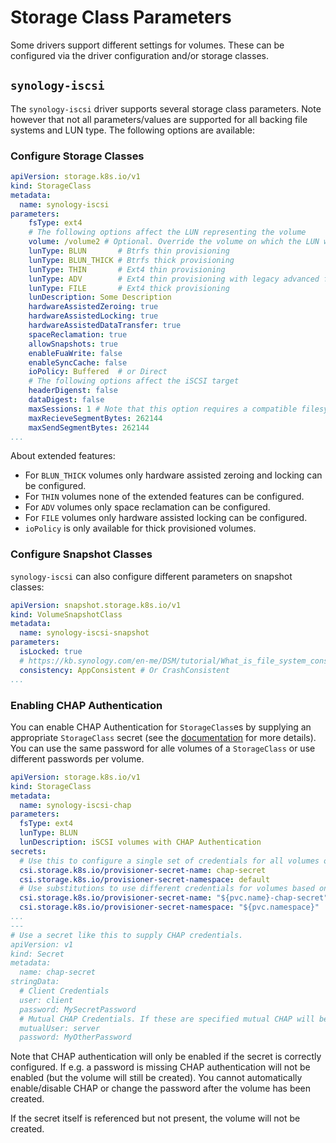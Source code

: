 # Storage Class Parameters

Some drivers support different settings for volumes. These can be configured via the driver configuration and/or storage classes.

## `synology-iscsi`
The `synology-iscsi` driver supports several storage class parameters. Note however that not all parameters/values are supported for all backing file systems and LUN type. The following options are available:

### Configure Storage Classes
```yaml
apiVersion: storage.k8s.io/v1
kind: StorageClass
metadata:
  name: synology-iscsi
parameters:
    fsType: ext4
    # The following options affect the LUN representing the volume
    volume: /volume2 # Optional. Override the volume on which the LUN will be created.
    lunType: BLUN       # Btrfs thin provisioning
    lunType: BLUN_THICK # Btrfs thick provisioning
    lunType: THIN       # Ext4 thin provisioning
    lunType: ADV        # Ext4 thin provisioning with legacy advanced feature set
    lunType: FILE       # Ext4 thick provisioning
    lunDescription: Some Description
    hardwareAssistedZeroing: true
    hardwareAssistedLocking: true
    hardwareAssistedDataTransfer: true
    spaceReclamation: true
    allowSnapshots: true
    enableFuaWrite: false
    enableSyncCache: false
    ioPolicy: Buffered  # or Direct
    # The following options affect the iSCSI target
    headerDigenst: false
    dataDigest: false
    maxSessions: 1 # Note that this option requires a compatible filesystem
    maxRecieveSegmentBytes: 262144
    maxSendSegmentBytes: 262144
...
```

About extended features:
- For `BLUN_THICK` volumes only hardware assisted zeroing and locking can be configured.
- For `THIN` volumes none of the extended features can be configured.
- For `ADV` volumes only space reclamation can be configured.
- For `FILE` volumes only hardware assisted locking can be configured.
- `ioPolicy` is only available for thick provisioned volumes.

### Configure Snapshot Classes
`synology-iscsi` can also configure different parameters on snapshot classes:

```yaml
apiVersion: snapshot.storage.k8s.io/v1
kind: VolumeSnapshotClass
metadata:
  name: synology-iscsi-snapshot
parameters:
  isLocked: true
  # https://kb.synology.com/en-me/DSM/tutorial/What_is_file_system_consistent_snapshot
  consistency: AppConsistent # Or CrashConsistent
...
```

### Enabling CHAP Authentication
You can enable CHAP Authentication for `StorageClass`es by supplying an appropriate `StorageClass` secret (see the [documentation](https://kubernetes-csi.github.io/docs/secrets-and-credentials-storage-class.html) for more details). You can use the same password for alle volumes of a `StorageClass` or use different passwords per volume.

```yaml
apiVersion: storage.k8s.io/v1
kind: StorageClass
metadata:
  name: synology-iscsi-chap
parameters:
  fsType: ext4
  lunType: BLUN
  lunDescription: iSCSI volumes with CHAP Authentication
secrets:
  # Use this to configure a single set of credentials for all volumes of this StorageClass
  csi.storage.k8s.io/provisioner-secret-name: chap-secret
  csi.storage.k8s.io/provisioner-secret-namespace: default
  # Use substitutions to use different credentials for volumes based on the PVC
  csi.storage.k8s.io/provisioner-secret-name: "${pvc.name}-chap-secret"
  csi.storage.k8s.io/provisioner-secret-namespace: "${pvc.namespace}"
...
---
# Use a secret like this to supply CHAP credentials.
apiVersion: v1
kind: Secret
metadata:
  name: chap-secret
stringData:
  # Client Credentials
  user: client
  password: MySecretPassword
  # Mutual CHAP Credentials. If these are specified mutual CHAP will be enabled.
  mutualUser: server
  password: MyOtherPassword
```

Note that CHAP authentication will only be enabled if the secret is correctly configured. If e.g. a password is missing CHAP authentication will not be enabled (but the volume will still be created). You cannot automatically enable/disable CHAP or change the password after the volume has been created.

If the secret itself is referenced but not present, the volume will not be created.
